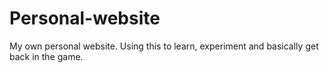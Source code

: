 # Personal-website
My own personal website. Using this to learn, experiment and basically get back in the game.
